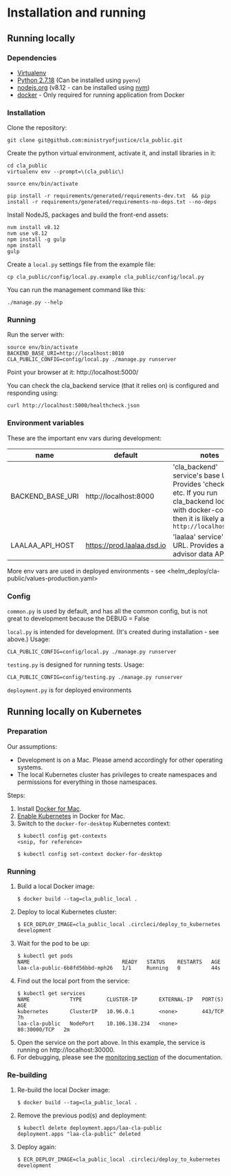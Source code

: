 # Installation and running

## Running locally

### Dependencies

- [Virtualenv](http://www.virtualenv.org/en/latest/)
- [Python 2.7.18](http://www.python.org/) (Can be installed using `pyenv`)
- [nodejs.org](http://nodejs.org/) (v8.12 - can be installed using [nvm](https://github.com/creationix/nvm))
- [docker](https://www.docker.com/) - Only required for running application from Docker

### Installation

Clone the repository:

    git clone git@github.com:ministryofjustice/cla_public.git

Create the python virtual environment, activate it, and install libraries in it:

    cd cla_public
    virtualenv env --prompt=\(cla_public\)

    source env/bin/activate

    pip install -r requirements/generated/requirements-dev.txt  && pip install -r requirements/generated/requirements-no-deps.txt --no-deps

Install NodeJS, packages and build the front-end assets:

    nvm install v8.12
    nvm use v8.12
    npm install -g gulp
    npm install
    gulp

Create a ``local.py`` settings file from the example file:

    cp cla_public/config/local.py.example cla_public/config/local.py

You can run the management command like this:

    ./manage.py --help

### Running

Run the server with:

    source env/bin/activate
    BACKEND_BASE_URI=http://localhost:8010 CLA_PUBLIC_CONFIG=config/local.py ./manage.py runserver

Point your browser at it: http://localhost:5000/

You can check the cla_backend service (that it relies on) is configured and responding using:

    curl http://localhost:5000/healthcheck.json

### Environment variables

These are the important env vars during development:

| name | default | notes |
|------|---------|-------|
| BACKEND_BASE_URI | http://localhost:8000 | 'cla_backend' service's base URL. Provides 'checker' API etc. If you run cla_backend locally with docker-compose then it is likely at `http://localhost:8010` |
| LAALAA_API_HOST | https://prod.laalaa.dsd.io | 'laalaa' service's base URL. Provides a legal advisor data API. |

More env vars are used in deployed environments - see <helm_deploy/cla-public/values-production.yaml>

### Config

`common.py` is used by default, and has all the common config, but is not great to development because the DEBUG = False

`local.py` is intended for development. (It's created during installation - see above.) Usage:

    CLA_PUBLIC_CONFIG=config/local.py ./manage.py runserver

`testing.py` is designed for running tests. Usage:

    CLA_PUBLIC_CONFIG=config/testing.py ./manage.py runserver

`deployment.py` is for deployed environments

## Running locally on Kubernetes

### Preparation

Our assumptions:

- Development is on a Mac. Please amend accordingly for other operating systems.
- The local Kubernetes cluster has privileges to create namespaces and permissions for everything in those namespaces.

Steps:

1. Install [Docker for Mac](https://download.docker.com/mac/stable/Docker.dmg).
1. [Enable Kubernetes](https://docs.docker.com/docker-for-mac/#kubernetes) in Docker for Mac.
1. Switch to the `docker-for-desktop` Kubernetes context:
    ```
    $ kubectl config get-contexts
    <snip, for reference>

    $ kubectl config set-context docker-for-desktop
    ```

### Running

1. Build a local Docker image:
    ```
    $ docker build --tag=cla_public_local .
    ```
1. Deploy to local Kubernetes cluster:
    ```
    $ ECR_DEPLOY_IMAGE=cla_public_local .circleci/deploy_to_kubernetes development
    ```
1. Wait for the pod to be up:
    ```
    $ kubectl get pods
    NAME                              READY   STATUS    RESTARTS   AGE
    laa-cla-public-6b8fd56bbd-mph26   1/1     Running   0          44s
    ```
1. Find out the local port from the service:
    ```
    $ kubectl get services
    NAME             TYPE        CLUSTER-IP       EXTERNAL-IP   PORT(S)        AGE
    kubernetes       ClusterIP   10.96.0.1        <none>        443/TCP        7h
    laa-cla-public   NodePort    10.106.138.234   <none>        80:30000/TCP   2m
    ```
1. Open the service on the port above. In this example, the service is running on http://localhost:30000.
1. For debugging, please see the [monitoring section](monitoring.md) of the documentation.

### Re-building

1. Re-build the local Docker image:
    ```
    $ docker build --tag=cla_public_local .
    ```
1. Remove the previous pod(s) and deployment:
    ```
    $ kubectl delete deployment.apps/laa-cla-public
    deployment.apps "laa-cla-public" deleted
    ```
1. Deploy again:
    ```
    $ ECR_DEPLOY_IMAGE=cla_public_local .circleci/deploy_to_kubernetes development
    ```
